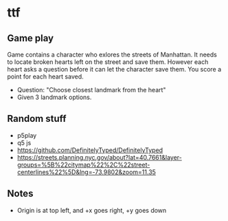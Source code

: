 # ttf

## Game play

Game contains a character who exlores the streets of Manhattan. It needs to locate broken hearts
left on the street and save them. However each heart asks a question before it can let
the character save them. You score a point for each heart saved.

- Question: "Choose closest landmark from the heart"
- Given 3 landmark options.

## Random stuff

- p5play
- q5 js
- https://github.com/DefinitelyTyped/DefinitelyTyped
- https://streets.planning.nyc.gov/about?lat=40.7661&layer-groups=%5B%22citymap%22%2C%22street-centerlines%22%5D&lng=-73.9802&zoom=11.35

## Notes

- Origin is at top left, and +x goes right, +y goes down
